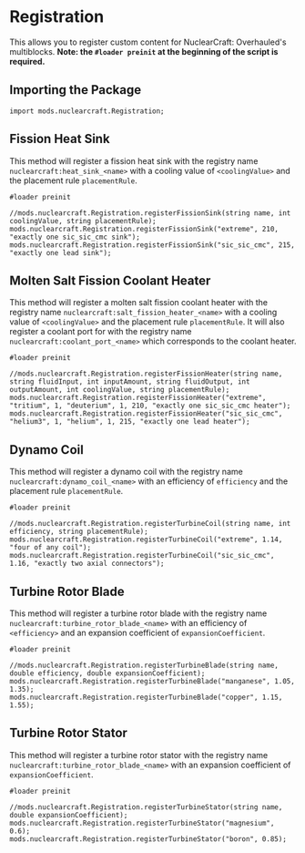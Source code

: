 # Registration

This allows you to register custom content for NuclearCraft: Overhauled's multiblocks.
**Note: the `#loader preinit` at the beginning of the script is required.**

## Importing the Package
```zenscript
import mods.nuclearcraft.Registration;
```

## Fission Heat Sink
This method will register a fission heat sink with the registry name `nuclearcraft:heat_sink_<name>` with a cooling value of `<coolingValue>` and the placement rule `placementRule`.
```zenscript
#loader preinit

//mods.nuclearcraft.Registration.registerFissionSink(string name, int coolingValue, string placementRule);
mods.nuclearcraft.Registration.registerFissionSink("extreme", 210, "exactly one sic_sic_cmc sink");
mods.nuclearcraft.Registration.registerFissionSink("sic_sic_cmc", 215, "exactly one lead sink");
```

## Molten Salt Fission Coolant Heater
This method will register a molten salt fission coolant heater with the registry name `nuclearcraft:salt_fission_heater_<name>` with a cooling value of `<coolingValue>` and the placement rule `placementRule`.
It will also register a coolant port for with the registry name `nuclearcraft:coolant_port_<name>` which corresponds to the coolant heater. 
```zenscript
#loader preinit

//mods.nuclearcraft.Registration.registerFissionHeater(string name, string fluidInput, int inputAmount, string fluidOutput, int outputAmount, int coolingValue, string placementRule);
mods.nuclearcraft.Registration.registerFissionHeater("extreme", "tritium", 1, "deuterium", 1, 210, "exactly one sic_sic_cmc heater");
mods.nuclearcraft.Registration.registerFissionHeater("sic_sic_cmc", "helium3", 1, "helium", 1, 215, "exactly one lead heater");
```

## Dynamo Coil
This method will register a dynamo coil with the registry name `nuclearcraft:dynamo_coil_<name>` with an efficiency of `efficiency` and the placement rule `placementRule`.
```zenscript
#loader preinit

//mods.nuclearcraft.Registration.registerTurbineCoil(string name, int efficiency, string placementRule);
mods.nuclearcraft.Registration.registerTurbineCoil("extreme", 1.14, "four of any coil");
mods.nuclearcraft.Registration.registerTurbineCoil("sic_sic_cmc", 1.16, "exactly two axial connectors");
```

## Turbine Rotor Blade
This method will register a turbine rotor blade with the registry name `nuclearcraft:turbine_rotor_blade_<name>` with an efficiency of `<efficiency>` and an expansion coefficient of `expansionCoefficient`.
```zenscript
#loader preinit

//mods.nuclearcraft.Registration.registerTurbineBlade(string name, double efficiency, double expansionCoefficient);
mods.nuclearcraft.Registration.registerTurbineBlade("manganese", 1.05, 1.35);
mods.nuclearcraft.Registration.registerTurbineBlade("copper", 1.15, 1.55);
```

## Turbine Rotor Stator
This method will register a turbine rotor stator with the registry name `nuclearcraft:turbine_rotor_blade_<name>` with an expansion coefficient of `expansionCoefficient`.
```zenscript
#loader preinit

//mods.nuclearcraft.Registration.registerTurbineStator(string name, double expansionCoefficient);
mods.nuclearcraft.Registration.registerTurbineStator("magnesium", 0.6);
mods.nuclearcraft.Registration.registerTurbineStator("boron", 0.85);
```